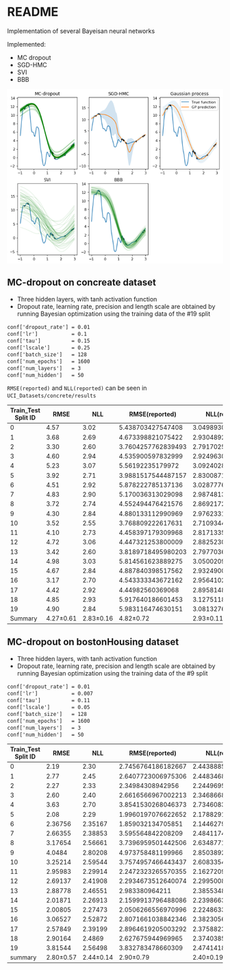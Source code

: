 # README

Implementation of several Bayeisan neural networks 

Implemented:

- MC dropout
- SGD-HMC
- SVI 
- BBB

![Compare different BNN models](./img/bnn_models.png)


## MC-dropout on concreate dataset

- Three hidden layers, with tanh activation function
- Dropout rate, learning rate, precision and length scale are obtained by running Bayesian optimization using the training data of the #19 split

```
conf['dropout_rate'] = 0.01
conf['lr']           = 0.1
conf['tau']          = 0.15
conf['lscale']       = 0.25
conf['batch_size']   = 128
conf['num_epochs']   = 1600
conf['num_layers']   = 3
conf['num_hidden']   = 50
```

`RMSE(reported)` and `NLL(reported)` can be seen in `UCI_Datasets/concrete/results`

Train_Test Split ID | RMSE     | NLL      | RMSE(reported)       | NLL(reported)
--------------------|----------|----------|----------------------|----------------------
0                   | 4.57     | 3.02     | 5.438703427547408    | 3.0498930186595428
1                   | 3.68     | 2.69     | 4.673398821075422    | 2.930489207038067
2                   | 3.30     | 2.60     | 3.7604257762839493   | 2.7917025469190224
3                   | 4.60     | 2.94     | 4.535900597832999    | 2.9249630654602736
4                   | 5.23     | 3.07     | 5.56192235179972     | 3.0924028369497027
5                   | 3.92     | 2.71     | 3.9881517544487157   | 2.830087106592978
6                   | 4.51     | 2.92     | 5.878222785137136    | 3.028777661296283
7                   | 4.83     | 2.90     | 5.170036313029098    | 2.9874813175062247
8                   | 3.72     | 2.74     | 4.552494476421576    | 2.8692172804169984
9                   | 4.30     | 2.84     | 4.880133112990969    | 2.9762331118227525
10                  | 3.52     | 2.55     | 3.768809222617631    | 2.710934497558663
11                  | 4.10     | 2.73     | 4.458397179309968    | 2.8171335896701164
12                  | 4.72     | 3.06     | 4.447321253800009    | 2.882523035425393
13                  | 3.42     | 2.60     | 3.8189718495980203   | 2.7977036086593725
14                  | 4.98     | 3.03     | 5.814561623889275    | 3.0500209788479316
15                  | 4.67     | 2.84     | 4.887840398517562    | 2.9324900927453728
16                  | 3.17     | 2.70     | 4.543333343672162    | 2.9564102950535593
17                  | 4.42     | 2.92     | 4.44982560369068     | 2.8958148206484453
18                  | 4.85     | 2.93     | 5.917640186601453    | 3.127511896792499
19                  | 4.90     | 2.84     | 5.983116474630151    | 3.0813276071444693
Summary             | 4.27±0.61| 2.83±0.16| 4.82±0.72            | 2.93±0.11


## MC-dropout on bostonHousing dataset

- Three hidden layers, with tanh activation function
- Dropout rate, learning rate, precision and length scale are obtained by running Bayesian optimization using the training data of the #9 split

```
conf['dropout_rate'] = 0.01
conf['lr']           = 0.007
conf['tau']          = 0.11
conf['lscale']       = 0.05
conf['batch_size']   = 128
conf['num_epochs']   = 1600
conf['num_layers']   = 3
conf['num_hidden']   = 50
```

Train_Test Split ID | RMSE     | NLL      | RMSE(reported)       | NLL(reported)
--------------------|----------|----------|----------------------|----------------------
0                   | 2.19     | 2.30     | 2.7456764186182667   | 2.443888536053014
1                   | 2.77     | 2.45     | 2.6407723006975306   | 2.4483468750030273
2                   | 2.27     | 2.33     | 2.34984308942956     | 2.2449695537209813
3                   | 2.60     | 2.40     | 2.6616566967002213   | 2.346866850464276
4                   | 3.63     | 2.70     | 3.8541530268046373   | 2.7346083521004574
5                   | 2.08     | 2.29     | 1.9960197076622652   | 2.1788291741009265
6                   | 2.36756  | 2.35167  | 1.859032134705851    | 2.1446279770561327
7                   | 2.66355  | 2.38853  | 3.595564842208209    | 2.4841174240149497
8                   | 3.17654  | 2.56661  | 3.7396959501442506   | 2.634877140654101
9                   | 4.0484   | 2.80208  | 4.973758481199966    | 2.850389294755875
10                  | 3.25214  | 2.59544  | 3.7574957466443437   | 2.6083354898012274
11                  | 2.95983  | 2.29914  | 2.2472323265570355   | 2.1627209577135114
12                  | 2.69137  | 2.41908  | 2.2934673512640074   | 2.2995008226440277
13                  | 2.88778  | 2.46551  | 2.983380964211       | 2.3855348721884617
14                  | 2.01871  | 2.26913  | 2.1599913796488086   | 2.239866388395959
15                  | 2.00805  | 2.27473  | 2.0506266556970996   | 2.2248633555088224
16                  | 3.06527  | 2.52872  | 2.8071661038842346   | 2.3823056896606287
17                  | 2.57849  | 2.39199  | 2.8964619205003292   | 2.375882311866735
18                  | 2.90164  | 2.4869   | 2.627675944969965    | 2.3740385828094412
19                  | 3.81544  | 2.56498  | 3.832783478660309    | 2.474141878780316
summary             | 2.80±0.57| 2.44±0.14| 2.90±0.79            | 2.40±0.19
